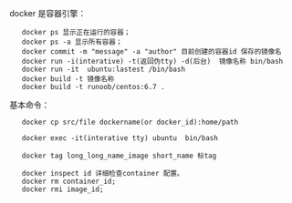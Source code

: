 

docker 是容器引擎：  

       docker ps 显示正在运行的容器；
       docker ps -a 显示所有容器；
       docker commit -m "message" -a "author" 目前创建的容器id 保存的镜像名 
       docker run -i(interative) -t(返回伪tty) -d(后台)  镜像名称 bin/bash
       docker run -it  ubuntu:lastest /bin/bash
       docker build -t 镜像名称
       docker build -t runoob/centos:6.7 .
基本命令：  


       docker cp src/file dockername(or docker_id):home/path  

       docker exec -it(interative tty) ubuntu  bin/bash  

       docker tag long_long_name_image short_name 标tag  

       docker inspect id 详细检查container 配置。  
       docker rm container_id;
       docker rmi image_id;
